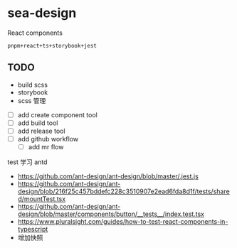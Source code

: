 # sea-design

React components

`pnpm+react+ts+storybook+jest`

## TODO

- build scss
- storybook
- scss 管理
- [ ] add create component tool
- [ ] add build tool
- [ ] add release tool
- [ ] add github workflow
  - [ ] add mr flow

test 学习 antd

- https://github.com/ant-design/ant-design/blob/master/.jest.js
- https://github.com/ant-design/ant-design/blob/216f25c457bddefc228c3510907e2ead6fda8d1f/tests/shared/mountTest.tsx
- https://github.com/ant-design/ant-design/blob/master/components/button/__tests__/index.test.tsx
- https://www.pluralsight.com/guides/how-to-test-react-components-in-typescript
- 增加快照
